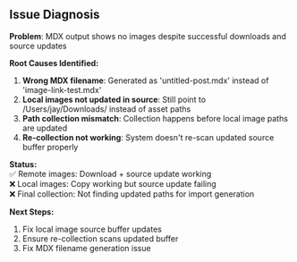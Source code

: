 ## Issue Diagnosis

**Problem**: MDX output shows no images despite successful downloads and source updates

**Root Causes Identified:**
1. **Wrong MDX filename**: Generated as 'untitled-post.mdx' instead of 'image-link-test.mdx'
2. **Local images not updated in source**: Still point to /Users/jay/Downloads/ instead of asset paths  
3. **Path collection mismatch**: Collection happens before local image paths are updated
4. **Re-collection not working**: System doesn't re-scan updated source buffer properly

**Status:**  
✅ Remote images: Download + source update working  
❌ Local images: Copy working but source update failing  
❌ Final collection: Not finding updated paths for import generation

**Next Steps:**
1. Fix local image source buffer updates
2. Ensure re-collection scans updated buffer 
3. Fix MDX filename generation issue
